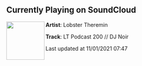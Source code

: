 ## Currently Playing on SoundCloud

[<img align="left" width="100" src="https://i1.sndcdn.com/artworks-zSStzii6swoznJQz-w7izQA-t500x500.jpg">](https://soundcloud.com/lobster-theremin/lt-podcast-200-dj-noir)

**Artist**: Lobster Theremin 

**Track**: LT Podcast 200 // DJ Noir

Last updated at 11/01/2021 07:47
